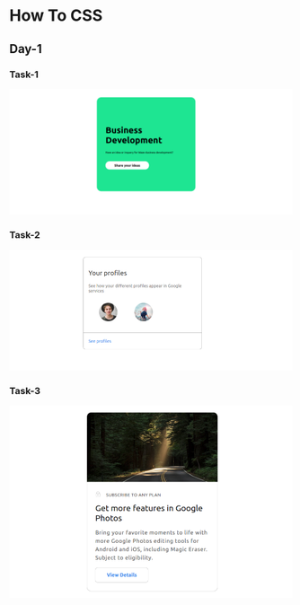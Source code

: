 # How To CSS


## Day-1 

### Task-1
<img src="./img/task-1.png" alt="Task-1" title="Task-1">

### Task-2
<img src="./img/task-2.png" alt="Task-2" title="Task-2">

### Task-3
<img src="./img/task-3.png" alt="Task-3" title="Task-3">
